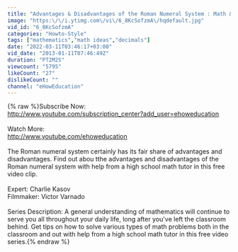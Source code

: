 ```yaml
---
title: "Advantages & Disadvantages of the Roman Numeral System : Math & Geometry Tips"
image: "https:\/\/i.ytimg.com\/vi\/6_8KcSofzmA\/hqdefault.jpg"
vid_id: "6_8KcSofzmA"
categories: "Howto-Style"
tags: ["mathematics","math ideas","decimals"]
date: "2022-03-11T03:46:17+03:00"
vid_date: "2013-01-11T07:46:49Z"
duration: "PT2M2S"
viewcount: "5795"
likeCount: "27"
dislikeCount: ""
channel: "eHowEducation"
---
```

{% raw %}Subscribe Now:<br /><a rel="nofollow" target="blank" href="http://www.youtube.com/subscription_center?add_user=ehoweducation">http://www.youtube.com/subscription_center?add_user=ehoweducation</a><br /><br />Watch More:<br /><a rel="nofollow" target="blank" href="http://www.youtube.com/ehoweducation">http://www.youtube.com/ehoweducation</a><br /><br />The Roman numeral system certainly has its fair share of advantages and disadvantages. Find out abou tthe advantages and disadvantages of the Roman numeral system with help from a high school math tutor in this free video clip.<br /><br />Expert: Charlie Kasov<br />Filmmaker: Victor Varnado<br /><br />Series Description: A general understanding of mathematics will continue to serve you all throughout your daily life, long after you've left the classroom behind. Get tips on how to solve various types of math problems both in the classroom and out with help from a high school math tutor in this free video series.{% endraw %}
